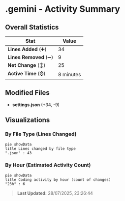 # .gemini - Activity Summary 

## Overall Statistics

| Stat                   | Value                                                             |
| ---------------------- | ----------------------------------------------------------------- |
| **Lines Added** (➕)   | 34                                          |
| **Lines Removed** (➖) | 9                                        |
| **Net Change** (↕)    | 25                |
| **Active Time** (⌚)   | 8 minutes |


## Modified Files
- **settings.json** (+34, -9)

## Visualizations

### By File Type (Lines Changed)

```mermaid
pie showData
title Lines changed by file type
".json" : 43
```

### By Hour (Estimated Activity Count)

```mermaid
pie showData
title Coding activity by hour (count of changes)
"23h" : 6
```


> **Last Updated:** 28/07/2025, 23:26:44